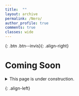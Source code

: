 ```yaml
---
title:  ""
layout: archive
permalink: /Nero/
author_profile: true
comments: true
classes: wide
---
```


[ ](https://justinkleidermacher.com){: .btn .btn--invis}{: .align-right}

# Coming Soon

<details>
  <summary>This page is under construction.  </summary>
  
  <span style="font-family:Courier; font-size:0.5em; color:blue;"> BPQA XIOM QA VWB EPIB QB AMMUA - BWX ZQOPB </span>
  
</details>

{: .align-left}




